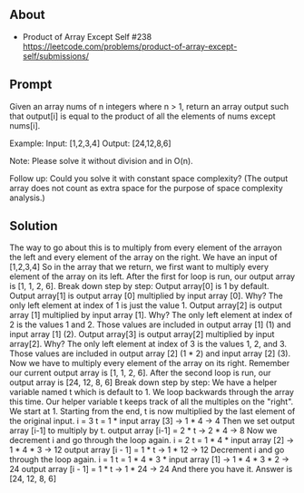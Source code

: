## About

- Product of Array Except Self #238 https://leetcode.com/problems/product-of-array-except-self/submissions/

## Prompt

Given an array nums of n integers where n > 1, return an array output such that output[i] is
equal to the product of all the elements of nums except nums[i].

Example:
Input:  [1,2,3,4]
Output: [24,12,8,6]

Note: Please solve it without division and in O(n).

Follow up:
Could you solve it with constant space complexity? (The output array does not count as extra
space for the purpose of space complexity analysis.)

## Solution

The way to go about this is to multiply from every element of the arrayon the left and every element of the array on the right.
We have an input of [1,2,3,4]
So in the array that we return, we first want to multiply every element of the array on its left.
After the first for loop is run, our output array is [1, 1, 2, 6].
    Break down step by step:
    Output array[0] is 1 by default.
    Output array[1] is output array [0] multiplied by input array [0].
        Why? The only left element at index of 1 is just the value 1.
    Output array[2] is output array [1] multiplied by input array [1].
        Why? The only left element at index of 2 is the values 1 and 2.
        Those values are included in output array [1] (1) and input array [1] (2).
    Output array[3] is output array[2] multiplied by input array[2].
        Why? The only left element at index of 3 is the values 1, 2, and 3.
        Those values are included in output array [2] (1 * 2) and input array [2] (3).
Now we have to multiply every element of the array on its right.
Remember our current output array is [1, 1, 2, 6].
After the second loop is run, our output array is [24, 12, 8, 6]
    Break down step by step:
    We have a helper variable named t which is default to 1.
    We loop backwards through the array this time.
    Our helper variable t keeps track of all the multiples on the "right". We start at 1.
    Starting from the end, t is now multiplied by the last element of the original input.
        i = 3
        t = 1 * input array [3] -> 1 * 4 -> 4
    Then we set output array [i-1] to multiply by t.
        output array [i-1] = 2 * t -> 2 * 4 -> 8
    Now we decrement i and go through the loop again.
        i = 2
        t = 1 * 4 * input array [2] -> 1 * 4 * 3 -> 12
        output array [i - 1] = 1 * t -> 1 * 12 -> 12
    Decrement i and go through the loop again.
        i = 1
        t = 1 * 4 * 3 * input array [1] -> 1 * 4 * 3 * 2 -> 24
        output array [i - 1] = 1 * t -> 1 * 24 -> 24
And there you have it. Answer is [24, 12, 8, 6]